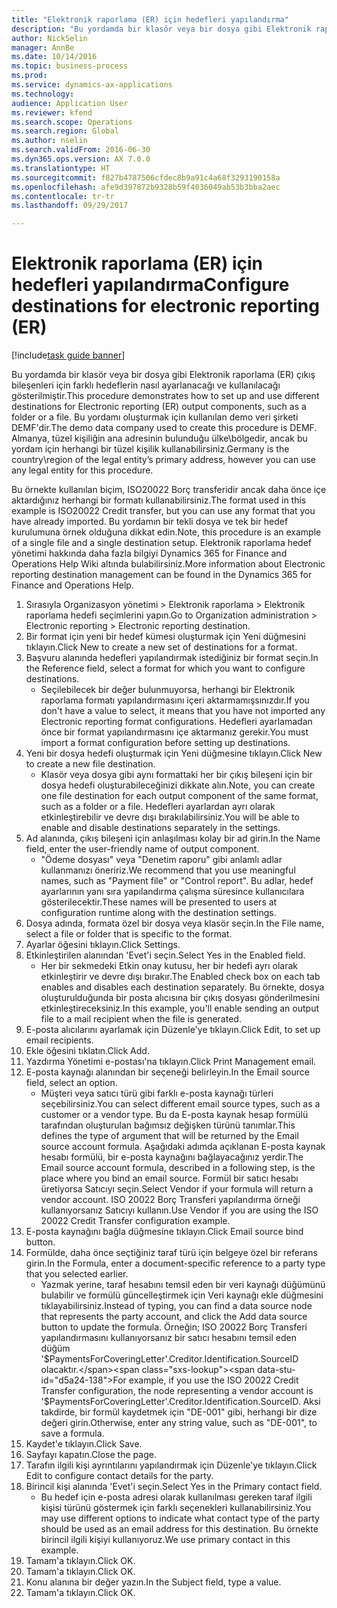 ```yaml
--- 
title: "Elektronik raporlama (ER) için hedefleri yapılandırma"
description: "Bu yordamda bir klasör veya bir dosya gibi Elektronik raporlama (ER) çıkış bileşenleri için farklı hedeflerin nasıl ayarlanacağı ve kullanılacağı gösterilmiştir."
author: NickSelin
manager: AnnBe
ms.date: 10/14/2016
ms.topic: business-process
ms.prod: 
ms.service: dynamics-ax-applications
ms.technology: 
audience: Application User
ms.reviewer: kfend
ms.search.scope: Operations
ms.search.region: Global
ms.author: nselin
ms.search.validFrom: 2016-06-30
ms.dyn365.ops.version: AX 7.0.0
ms.translationtype: HT
ms.sourcegitcommit: f827b4787506cfdec8b9a91c4a68f3293190158a
ms.openlocfilehash: afe9d397872b9328b59f4036049ab53b3bba2aec
ms.contentlocale: tr-tr
ms.lasthandoff: 09/29/2017

---
```

# <a name="configure-destinations-for-electronic-reporting-er"></a><span data-ttu-id="d5a24-103">Elektronik raporlama (ER) için hedefleri yapılandırma</span><span class="sxs-lookup"><span data-stu-id="d5a24-103">Configure destinations for electronic reporting (ER)</span></span>

[!include[task guide banner](../../includes/task-guide-banner.md)]

<span data-ttu-id="d5a24-104">Bu yordamda bir klasör veya bir dosya gibi Elektronik raporlama (ER) çıkış bileşenleri için farklı hedeflerin nasıl ayarlanacağı ve kullanılacağı gösterilmiştir.</span><span class="sxs-lookup"><span data-stu-id="d5a24-104">This procedure demonstrates how to set up and use different destinations for Electronic reporting (ER) output components, such as a folder or a file.</span></span> <span data-ttu-id="d5a24-105">Bu yordamı oluşturmak için kullanılan demo veri şirketi DEMF'dir.</span><span class="sxs-lookup"><span data-stu-id="d5a24-105">The demo data company used to create this procedure is DEMF.</span></span> <span data-ttu-id="d5a24-106">Almanya, tüzel kişiliğin ana adresinin bulunduğu ülke\bölgedir, ancak bu yordam için herhangi bir tüzel kişilik kullanabilirsiniz.</span><span class="sxs-lookup"><span data-stu-id="d5a24-106">Germany is the country\region of the legal entity’s primary address, however you can use any legal entity for this procedure.</span></span> 

<span data-ttu-id="d5a24-107">Bu örnekte kullanılan biçim, ISO20022 Borç transferidir ancak daha önce içe aktardığınız herhangi bir formatı kullanabilirsiniz.</span><span class="sxs-lookup"><span data-stu-id="d5a24-107">The format used in this example is ISO20022 Credit transfer, but you can use any format that you have already imported.</span></span> <span data-ttu-id="d5a24-108">Bu yordamın bir tekli dosya ve tek bir hedef kurulumuna örnek olduğuna dikkat edin.</span><span class="sxs-lookup"><span data-stu-id="d5a24-108">Note, this procedure is an example of a single file and a single destination setup.</span></span> <span data-ttu-id="d5a24-109">Elektronik raporlama hedef yönetimi hakkında daha fazla bilgiyi Dynamics 365 for Finance and Operations Help Wiki altında bulabilirsiniz.</span><span class="sxs-lookup"><span data-stu-id="d5a24-109">More information about Electronic reporting destination management can be found in the Dynamics 365 for Finance and Operations Help.</span></span>

1. <span data-ttu-id="d5a24-110">Sırasıyla Organizasyon yönetimi > Elektronik raporlama > Elektronik raporlama hedefi seçimlerini yapın.</span><span class="sxs-lookup"><span data-stu-id="d5a24-110">Go to Organization administration > Electronic reporting > Electronic reporting destination.</span></span>
2. <span data-ttu-id="d5a24-111">Bir format için yeni bir hedef kümesi oluşturmak için Yeni düğmesini tıklayın.</span><span class="sxs-lookup"><span data-stu-id="d5a24-111">Click New to create a new set of destinations for a format.</span></span>
3. <span data-ttu-id="d5a24-112">Başvuru alanında hedefleri yapılandırmak istediğiniz bir format seçin.</span><span class="sxs-lookup"><span data-stu-id="d5a24-112">In the Reference field, select a format for which you want to configure destinations.</span></span>
    * <span data-ttu-id="d5a24-113">Seçilebilecek bir değer bulunmuyorsa, herhangi bir Elektronik raporlama formatı yapılandırmasını içeri aktarmamışsınızdır.</span><span class="sxs-lookup"><span data-stu-id="d5a24-113">If you don't have a value to select, it means that you have not imported any Electronic reporting format configurations.</span></span> <span data-ttu-id="d5a24-114">Hedefleri ayarlamadan önce bir format yapılandırmasını içe aktarmanız gerekir.</span><span class="sxs-lookup"><span data-stu-id="d5a24-114">You must import a format configuration before setting up destinations.</span></span>  
4. <span data-ttu-id="d5a24-115">Yeni bir dosya hedefi oluşturmak için Yeni düğmesine tıklayın.</span><span class="sxs-lookup"><span data-stu-id="d5a24-115">Click New to create a new file destination.</span></span>
    * <span data-ttu-id="d5a24-116">Klasör veya dosya gibi aynı formattaki her bir çıkış bileşeni için bir dosya hedefi oluşturabileceğinizi dikkate alın.</span><span class="sxs-lookup"><span data-stu-id="d5a24-116">Note, you can create one file destination for each output component of the same format, such as a folder or a file.</span></span> <span data-ttu-id="d5a24-117">Hedefleri ayarlardan ayrı olarak etkinleştirebilir ve devre dışı bırakılabilirsiniz.</span><span class="sxs-lookup"><span data-stu-id="d5a24-117">You will be able to enable and disable destinations separately in the settings.</span></span>  
5. <span data-ttu-id="d5a24-118">Ad alanında, çıkış bileşeni için anlaşılması kolay bir ad girin.</span><span class="sxs-lookup"><span data-stu-id="d5a24-118">In the Name field, enter the user-friendly name of output component.</span></span>
    * <span data-ttu-id="d5a24-119">"Ödeme dosyası" veya "Denetim raporu" gibi anlamlı adlar kullanmanızı öneririz.</span><span class="sxs-lookup"><span data-stu-id="d5a24-119">We recommend that you use meaningful names, such as "Payment file" or "Control report".</span></span> <span data-ttu-id="d5a24-120">Bu adlar, hedef ayarlarının yanı sıra yapılandırma çalışma süresince kullanıcılara gösterilecektir.</span><span class="sxs-lookup"><span data-stu-id="d5a24-120">These names will be presented to users at configuration runtime along with the destination settings.</span></span>  
6. <span data-ttu-id="d5a24-121">Dosya adında, formata özel bir dosya veya klasör seçin.</span><span class="sxs-lookup"><span data-stu-id="d5a24-121">In the File name, select a file or folder that is specific to the format.</span></span>
7. <span data-ttu-id="d5a24-122">Ayarlar öğesini tıklayın.</span><span class="sxs-lookup"><span data-stu-id="d5a24-122">Click Settings.</span></span>
8. <span data-ttu-id="d5a24-123">Etkinleştirilen alanından 'Evet'i seçin.</span><span class="sxs-lookup"><span data-stu-id="d5a24-123">Select Yes in the Enabled field.</span></span>
    * <span data-ttu-id="d5a24-124">Her bir sekmedeki Etkin onay kutusu, her bir hedefi ayrı olarak etkinleştirir ve devre dışı bırakır.</span><span class="sxs-lookup"><span data-stu-id="d5a24-124">The Enabled check box on each tab enables and disables each destination separately.</span></span> <span data-ttu-id="d5a24-125">Bu örnekte, dosya oluşturulduğunda bir posta alıcısına bir çıkış dosyası gönderilmesini etkinleştireceksiniz.</span><span class="sxs-lookup"><span data-stu-id="d5a24-125">In this example, you'll enable sending an output file to a mail recipient when the file is generated.</span></span>  
9. <span data-ttu-id="d5a24-126">E-posta alıcılarını ayarlamak için Düzenle'ye tıklayın.</span><span class="sxs-lookup"><span data-stu-id="d5a24-126">Click Edit, to set up email recipients.</span></span>
10. <span data-ttu-id="d5a24-127">Ekle öğesini tıklatın.</span><span class="sxs-lookup"><span data-stu-id="d5a24-127">Click Add.</span></span>
11. <span data-ttu-id="d5a24-128">Yazdırma Yönetimi e-postası'na tıklayın.</span><span class="sxs-lookup"><span data-stu-id="d5a24-128">Click Print Management email.</span></span>
12. <span data-ttu-id="d5a24-129">E-posta kaynağı alanından bir seçeneği belirleyin.</span><span class="sxs-lookup"><span data-stu-id="d5a24-129">In the Email source  field, select an option.</span></span>
    * <span data-ttu-id="d5a24-130">Müşteri veya satıcı türü gibi farklı e-posta kaynağı türleri seçebilirsiniz.</span><span class="sxs-lookup"><span data-stu-id="d5a24-130">You can select different email source types, such as a customer or a vendor type.</span></span> <span data-ttu-id="d5a24-131">Bu da E-posta kaynak hesap formülü tarafından oluşturulan bağımsız değişken türünü tanımlar.</span><span class="sxs-lookup"><span data-stu-id="d5a24-131">This defines the type of argument that will be returned by the Email source account formula.</span></span> <span data-ttu-id="d5a24-132">Aşağıdaki adımda açıklanan E-posta kaynak hesabı formülü, bir e-posta kaynağını bağlayacağınız yerdir.</span><span class="sxs-lookup"><span data-stu-id="d5a24-132">The Email source account formula, described in a following step, is the place where you bind an email source.</span></span> <span data-ttu-id="d5a24-133">Formül bir satıcı hesabı üretiyorsa Satıcıyı seçin.</span><span class="sxs-lookup"><span data-stu-id="d5a24-133">Select Vendor if your formula will return a vendor account.</span></span> <span data-ttu-id="d5a24-134">ISO 20022 Borç Transferi yapılandırma örneği kullanıyorsanız Satıcıyı kullanın.</span><span class="sxs-lookup"><span data-stu-id="d5a24-134">Use Vendor if you are using the ISO 20022 Credit Transfer configuration example.</span></span>  
13. <span data-ttu-id="d5a24-135">E-posta kaynağını bağla düğmesine tıklayın.</span><span class="sxs-lookup"><span data-stu-id="d5a24-135">Click Email source bind button.</span></span>
14. <span data-ttu-id="d5a24-136">Formülde, daha önce seçtiğiniz taraf türü için belgeye özel bir referans girin.</span><span class="sxs-lookup"><span data-stu-id="d5a24-136">In the Formula, enter a document-specific reference to a party type that you selected earlier.</span></span>
    * <span data-ttu-id="d5a24-137">Yazmak yerine, taraf hesabını temsil eden bir veri kaynağı düğümünü bulabilir ve formülü güncelleştirmek için Veri kaynağı ekle düğmesini tıklayabilirsiniz.</span><span class="sxs-lookup"><span data-stu-id="d5a24-137">Instead of typing, you can find a data source node that represents the party account, and click the Add data source button to update the formula.</span></span> <span data-ttu-id="d5a24-138">Örneğin; ISO 20022 Borç Transferi yapılandırmasını kullanıyorsanız bir satıcı hesabını temsil eden düğüm '$PaymentsForCoveringLetter'.Creditor.Identification.SourceID olacaktır.</span><span class="sxs-lookup"><span data-stu-id="d5a24-138">For example, if you use the ISO 20022 Credit Transfer configuration, the node representing a vendor account is '$PaymentsForCoveringLetter'.Creditor.Identification.SourceID.</span></span> <span data-ttu-id="d5a24-139">Aksi takdirde, bir formül kaydetmek için "DE-001" gibi, herhangi bir dize değeri girin.</span><span class="sxs-lookup"><span data-stu-id="d5a24-139">Otherwise, enter any string value, such as "DE-001", to save a formula.</span></span>  
15. <span data-ttu-id="d5a24-140">Kaydet'e tıklayın.</span><span class="sxs-lookup"><span data-stu-id="d5a24-140">Click Save.</span></span>
16. <span data-ttu-id="d5a24-141">Sayfayı kapatın.</span><span class="sxs-lookup"><span data-stu-id="d5a24-141">Close the page.</span></span>
17. <span data-ttu-id="d5a24-142">Tarafın ilgili kişi ayrıntılarını yapılandırmak için Düzenle'ye tıklayın.</span><span class="sxs-lookup"><span data-stu-id="d5a24-142">Click Edit to configure contact details for the party.</span></span>
18. <span data-ttu-id="d5a24-143">Birincil kişi alanında 'Evet'i seçin.</span><span class="sxs-lookup"><span data-stu-id="d5a24-143">Select Yes in the Primary contact field.</span></span>
    * <span data-ttu-id="d5a24-144">Bu hedef için e-posta adresi olarak kullanılması gereken taraf ilgili kişisi türünü göstermek için farklı seçenekleri kullanabilirsiniz.</span><span class="sxs-lookup"><span data-stu-id="d5a24-144">You may use different options to indicate what contact type of the party should be used as an email address for this destination.</span></span> <span data-ttu-id="d5a24-145">Bu örnekte birincil ilgili kişiyi kullanıyoruz.</span><span class="sxs-lookup"><span data-stu-id="d5a24-145">We use primary contact in this example.</span></span>  
19. <span data-ttu-id="d5a24-146">Tamam'a tıklayın.</span><span class="sxs-lookup"><span data-stu-id="d5a24-146">Click OK.</span></span>
20. <span data-ttu-id="d5a24-147">Tamam'a tıklayın.</span><span class="sxs-lookup"><span data-stu-id="d5a24-147">Click OK.</span></span>
21. <span data-ttu-id="d5a24-148">Konu alanına bir değer yazın.</span><span class="sxs-lookup"><span data-stu-id="d5a24-148">In the Subject field, type a value.</span></span>
22. <span data-ttu-id="d5a24-149">Tamam'a tıklayın.</span><span class="sxs-lookup"><span data-stu-id="d5a24-149">Click OK.</span></span>


